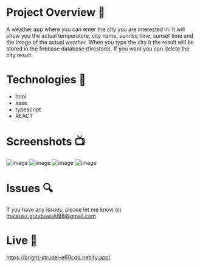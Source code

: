 # Project Overview  🎉
A weather app where you can enter the city you are interested in. It will show you the actual temperature, city name, sunrise time, sunset time and the image of the actual weather. When you type the city it the result will be stored in the firebase database (firestore). If you want you can delete the city result.


# Technologies 🔧
* html
* sass
* typescript
* REACT

# Screenshots 📺
![image](https://user-images.githubusercontent.com/61913031/180980960-d2cc5dd0-5cb6-40db-967e-1f9480ba0c1e.png)
![image](https://user-images.githubusercontent.com/61913031/180981016-270b9e0e-9b30-4f9a-ac63-2bb56283672d.png)
![image](https://user-images.githubusercontent.com/61913031/180981047-2c43523e-4f4c-4ed7-a3c9-70be3523c4d4.png)
![image](https://user-images.githubusercontent.com/61913031/180981097-fff0b9e7-efdb-4483-ac64-dad179e9e8b2.png)

# Issues 🔍
 
 If you have any issues, please let me know on mateusz.grzybowski98@gmail.com

# Live 📍
https://bright-strudel-e60cdd.netlify.app/
